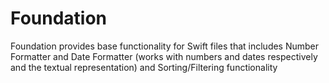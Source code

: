 # Foundation

Foundation provides base functionality for Swift files that includes Number Formatter and Date Formatter (works with numbers and dates respectively and the textual representation) and Sorting/Filtering functionality 


